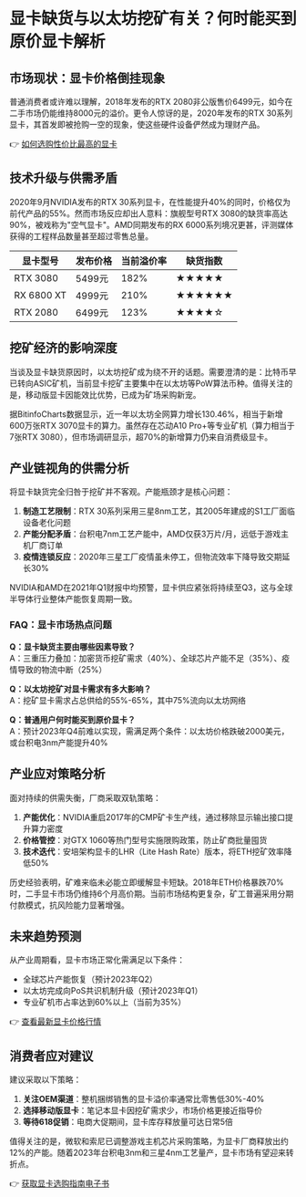 # 显卡缺货与以太坊挖矿有关？何时能买到原价显卡解析

## 市场现状：显卡价格倒挂现象

普通消费者或许难以理解，2018年发布的RTX 2080非公版售价6499元，如今在二手市场仍能维持8000元的溢价。更令人惊讶的是，2020年发布的RTX 30系列显卡，其首发即被抢购一空的现象，使这些硬件设备俨然成为理财产品。

👉 [如何选购性价比最高的显卡](https://bit.ly/okx_welcome)

## 技术升级与供需矛盾

2020年9月NVIDIA发布的RTX 30系列显卡，在性能提升40%的同时，价格仅为前代产品的55%。然而市场反应却出人意料：旗舰型号RTX 3080的缺货率高达90%，被戏称为"空气显卡"。AMD同期发布的RX 6000系列境况更甚，评测媒体获得的工程样品数量甚至超过零售总量。

| 显卡型号 | 发布价格 | 当前溢价率 | 缺货指数 |
|---------|----------|------------|----------|
| RTX 3080 | 5499元   | 182%       | ★★★★★   |
| RX 6800 XT | 4999元  | 210%       | ★★★★★★  |
| RTX 2080 | 6499元   | 123%       | ★★★★☆   |

## 挖矿经济的影响深度

当谈及显卡缺货原因时，以太坊挖矿成为绕不开的话题。需要澄清的是：比特币早已转向ASIC矿机，当前显卡挖矿主要集中在以太坊等PoW算法币种。值得关注的是，移动版显卡因能效比优势，已成为矿场采购新宠。

据BitinfoCharts数据显示，近一年以太坊全网算力增长130.46%，相当于新增600万张RTX 3070显卡的算力。虽然存在芯动A10 Pro+等专业矿机（算力相当于7张RTX 3080），但市场调研显示，超70%的新增算力仍来自消费级显卡。

## 产业链视角的供需分析

将显卡缺货完全归咎于挖矿并不客观。产能瓶颈才是核心问题：

1. **制造工艺限制**：RTX 30系列采用三星8nm工艺，其2005年建成的S1工厂面临设备老化问题
2. **产能分配矛盾**：台积电7nm工艺产能中，AMD仅获3万片/月，远低于游戏主机厂商订单
3. **疫情连锁反应**：2020年三星工厂疫情虽未停工，但物流效率下降导致交期延长30%

NVIDIA和AMD在2021年Q1财报中均预警，显卡供应紧张将持续至Q3，这与全球半导体行业整体产能恢复周期一致。

### FAQ：显卡市场热点问题

**Q：显卡缺货主要由哪些因素导致？**  
A：三重压力叠加：加密货币挖矿需求（40%）、全球芯片产能不足（35%）、疫情导致的物流中断（25%）

**Q：以太坊挖矿对显卡需求有多大影响？**  
A：挖矿显卡需求占总供给的55%-65%，其中75%流向以太坊网络

**Q：普通用户何时能买到原价显卡？**  
A：预计2023年Q4前难以实现，需满足两个条件：以太坊价格跌破2000美元，或台积电3nm产能提升40%

## 产业应对策略分析

面对持续的供需失衡，厂商采取双轨策略：

1. **产能优化**：NVIDIA重启2017年的CMP矿卡生产线，通过移除显示输出接口提升算力密度
2. **价格管控**：对GTX 1060等热门型号实施限购政策，防止矿商批量囤货
3. **技术迭代**：安培架构显卡的LHR（Lite Hash Rate）版本，将ETH挖矿效率降低50%

历史经验表明，矿难来临未必能立即缓解显卡短缺。2018年ETH价格暴跌70%时，二手显卡市场仍维持6个月高价期。当前市场结构更复杂，矿工普遍采用分期付款模式，抗风险能力显著增强。

## 未来趋势预测

从产业周期看，显卡市场正常化需满足以下条件：

- 全球芯片产能恢复（预计2023年Q2）
- 以太坊完成向PoS共识机制升级（预计2023年Q1）
- 专业矿机市占率达到60%以上（当前为35%）

👉 [查看最新显卡价格行情](https://bit.ly/okx_welcome)

## 消费者应对建议

建议采取以下策略：

1. **关注OEM渠道**：整机捆绑销售的显卡溢价率通常比零售低30%-40%
2. **选择移动版显卡**：笔记本显卡因挖矿需求少，市场价格更接近指导价
3. **等待618促销**：电商大促期间，显卡库存释放量可达日常5倍

值得关注的是，微软和索尼已调整游戏主机芯片采购策略，为显卡厂商释放出约12%的产能。随着2023年台积电3nm和三星4nm工艺量产，显卡市场有望迎来转折点。

👉 [获取显卡选购指南电子书](https://bit.ly/okx_welcome)